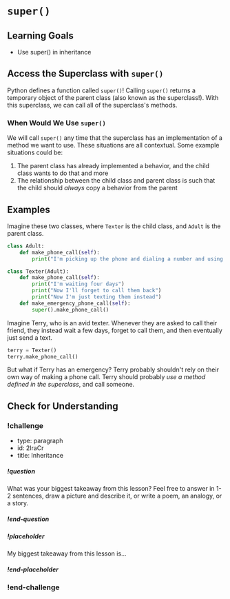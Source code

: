 # `super()`

## Learning Goals
- Use super() in inheritance

## Access the Superclass with `super()`
Python defines a function called `super()`!
Calling `super()` returns a temporary object of the parent class (also known as the superclass!). With this superclass, we can call all of the superclass's methods.

### When Would We Use `super()`
We will call `super()` any time that the superclass has an implementation of a method we want to use.
These situations are all contextual. Some example situations could be:

1. The parent class has already implemented a behavior, and the child class wants to do that and more
1. The relationship between the child class and parent class is such that the child should _always_ copy a behavior from the parent

## Examples
Imagine these two classes, where `Texter` is the child class, and `Adult` is the parent class.

```python
class Adult:
    def make_phone_call(self):
        print("I'm picking up the phone and dialing a number and using my voice!")

class Texter(Adult):
    def make_phone_call(self):
        print("I'm waiting four days")
        print("Now I'll forget to call them back")
        print("Now I'm just texting them instead")
    def make_emergency_phone_call(self):
        super().make_phone_call()
```

Imagine Terry, who is an avid texter. Whenever they are asked to call their friend, they instead wait a few days, forget to call them, and then eventually just send a text.

```python
terry = Texter()
terry.make_phone_call()
```
But what if Terry has an emergency? Terry probably shouldn't rely on their own way of making a phone call. Terry should probably _use a method defined in the superclass_, and call someone.

## Check for Understanding
<!-- Question Takeaway -->
<!-- prettier-ignore-start -->
### !challenge
* type: paragraph
* id: 2IraCr
* title: Inheritance
##### !question
What was your biggest takeaway from this lesson? Feel free to answer in 1-2 sentences, draw a picture and describe it, or write a poem, an analogy, or a story.
##### !end-question
##### !placeholder
My biggest takeaway from this lesson is...
##### !end-placeholder
### !end-challenge
<!-- prettier-ignore-end -->